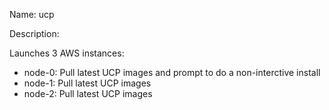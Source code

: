 Name: ucp

Description:

Launches 3 AWS instances:

- node-0: Pull latest UCP images and prompt to do a non-interctive install
- node-1: Pull latest UCP images
- node-2: Pull latest UCP images

